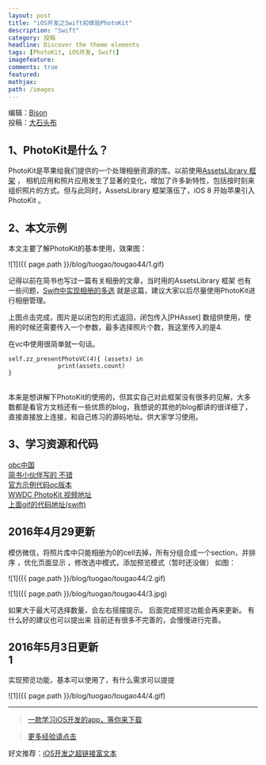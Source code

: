 ```yaml
---
layout: post
title: "iOS开发之Swift初体验PhotoKit"
description: "Swift"
category: 投稿
headline: Discover the theme elements
tags: [PhotoKit, iOS开发, Swift]
imagefeature: 
comments: true
featured: 
mathjax: 
path: /images
---
```


编辑：[Bison](http://allluckly.cn)<br>
投稿：[大石头布](http://www.jianshu.com/p/673e68fa60e3)<br>

## 1、PhotoKit是什么？<br>
PhotoKit是苹果给我们提供的一个处理相册资源的库。以前使用[AssetsLibrary 框架](https://developer.apple.com/library/ios/documentation/AssetsLibrary/Reference/ALAssetsLibrary_Class/#//apple_ref/doc/uid/TP40009722-CH1-SW57) ， 相机应用和照片应用发生了显著的变化，增加了许多新特性，包括按时刻来组织照片的方式。但与此同时，AssetsLibrary 框架落伍了，iOS 8 开始苹果引入PhotoKit 。

## 2、本文示例<br>
本文主要了解PhotoKit的基本使用，效果图：<br>

![1]({{ page.path }}/blog/tuogao/tougao44/1.gif)<br>

记得以前在简书也写过一篇有关相册的文章，当时用的AssetsLibrary 框架 也有一些问题，[Swift中实现相册的多选](http://www.jianshu.com/p/8c89cac09387) 就是这篇，建议大家以后尽量使用PhotoKit进行相册管理。

上图点击完成，图片是以闭包的形式返回，闭包传入[PHAsset] 数组供使用，使用的时候还需要传入一个参数，最多选择照片个数，我这里传入的是4.

在vc中使用很简单就一句话。<br>

    self.zz_presentPhotoVC(4){ (assets) in
                  print(assets.count)
    }

<br>
本来是想讲解下PhotoKit的使用的，但其实自己对此框架没有很多的见解，大多数都是看官方文档还有一些优质的blog，我想说的其他的blog都讲的很详细了，直接直接放上连接，和自己练习的源码地址。供大家学习使用。<br>

## 3、学习资源和代码<br>

[obc中国](http://objccn.io/issue-21-4/)<br>
[简书小伙伴写的 不错](http://www.jianshu.com/p/42e5d2f75452)<br>
[官方示例代码oc版本](https://developer.apple.com/library/ios/samplecode/UsingPhotosFramework/Introduction/Intro.html#//apple_ref/doc/uid/TP40014575)<br>
[WWDC PhotoKit 视频地址](https://developer.apple.com/videos/play/wwdc2014/511/)<br>
[上面gif的代码地址(swift)](https://github.com/smalldu/ZZImagePicker)<br>

## 2016年4月29更新<br>
模仿微信，将照片库中只能相册为0的cell去掉，所有分组合成一个section，并排序 ，优化页面显示 ，修改选中模式，添加预览模式（暂时还没做）
如图：

![1]({{ page.path }}/blog/tuogao/tougao44/2.gif)<br>

![1]({{ page.path }}/blog/tuogao/tougao44/3.jpg)<br>

如果大于最大可选择数量，会左右摇摆提示。
后面完成预览功能会再来更新。
有什么好的建议也可以提出来
目前还有很多不完善的，会慢慢进行完善。

## 2016年5月3日更新<br>1
实现预览功能，基本可以使用了，有什么需求可以提提

![1]({{ page.path }}/blog/tuogao/tougao44/4.gif)<br>


----------------------------------------------------------

> [一款学习iOS开发的app，等你来下载](https://itunes.apple.com/us/app/it-blog-zi-xueios-kai-fa-jin/id1067787090?l=zh&ls=1&mt=8)<br>

> [更多经验请点击](http://allluckly.cn)<br>

好文推荐：[iOS开发之超链接富文本](http://allluckly.cn/投稿/tuogao43)<br>

